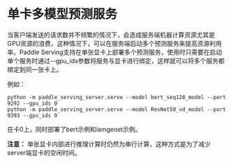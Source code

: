 # 单卡多模型预测服务

当客户端发送的请求数并不频繁的情况下，会造成服务端机器计算资源尤其是GPU资源的浪费，这种情况下，可以在服务端启动多个预测服务来提高资源利用率。Paddle Serving支持在单张显卡上部署多个预测服务，使用时只需要在启动单个服务时通过--gpu_ids参数将服务与显卡进行绑定，这样就可以将多个服务都绑定到同一张卡上。

例如：

```shell
python -m paddle_serving_server.serve --model bert_seq128_model --port 9292 --gpu_ids 0
python -m paddle_serving_server.serve --model ResNet50_vd_model --port 9393 --gpu_ids 0
```

在卡0上，同时部署了bert示例和iamgenet示例。

**注意：** 单张显卡内部进行推理计算时仍然为串行计算，这种方式是为了减少server端显卡的空闲时间。
 

